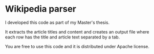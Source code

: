 # Wikipedia parser

I developed this code as part of my Master\'s thesis.

It extracts the article titles and content and creates an output file where each
row has the title and article text separated by a tab.

You are free to use this code and it is distributed under Apache license.
